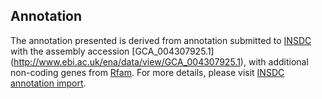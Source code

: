 
Annotation
----------

The annotation presented is derived from annotation submitted to
[INSDC](http://www.insdc.org) with the assembly accession [GCA\_004307925.1]
(http://www.ebi.ac.uk/ena/data/view/GCA_004307925.1),
with additional non-coding genes from
[Rfam](http://rfam.xfam.org/). For more details, please visit [INSDC
annotation import](http://ensemblgenomes.org/info/data/insdc_annotation).
